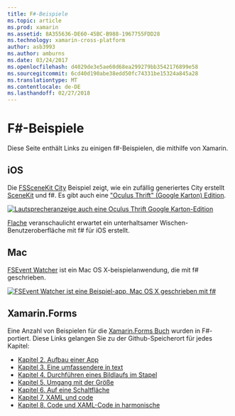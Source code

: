 ```yaml
---
title: F#-Beispiele
ms.topic: article
ms.prod: xamarin
ms.assetid: 8A355636-DE60-45BC-B988-1967755FDD28
ms.technology: xamarin-cross-platform
author: asb3993
ms.author: amburns
ms.date: 03/24/2017
ms.openlocfilehash: d4029de3e5ae60d68ea299279bb3542176899e58
ms.sourcegitcommit: 6cd40d190abe38edd50fc74331be15324a845a28
ms.translationtype: MT
ms.contentlocale: de-DE
ms.lasthandoff: 02/27/2018
---
```

# <a name="f-samples"></a>F#-Beispiele

Diese Seite enthält Links zu einigen f#-Beispielen, die mithilfe von Xamarin.

## <a name="ios"></a>iOS

Die [FSSceneKit City](https://developer.xamarin.com/samples/monotouch/ios8/FSSceneKit/) Beispiel zeigt, wie ein zufällig generiertes City erstellt [SceneKit](https://developer.xamarin.com/api/namespace/SceneKit/) und f#. Es gibt auch eine ["Oculus Thrift" (Google Karton) Edition](https://developer.xamarin.com/samples/monotouch/ios8/SceneKitFSharp/).

[ ![](samples-images/fxscenekit-sml.png "Lautsprecheranzeige auch eine Oculus Thrift Google Karton-Edition")](samples-images/fxscenekit.png)

[Flache](https://github.com/dvdsgl/shallow) veranschaulicht erwartet ein unterhaltsamer Wischen-Benutzeroberfläche mit f# für iOS erstellt.

## <a name="mac"></a>Mac

[FSEvent Watcher](https://developer.xamarin.com/samples/mac/FSEvents/) ist ein Mac OS X-beispielanwendung, die mit f# geschrieben.

[ ![](samples-images/fsevents-sml.png "FSEvent Watcher ist eine Beispiel-app, Mac OS X geschrieben mit f#")](samples-images/fsevents.png)

## <a name="xamarinforms"></a>Xamarin.Forms

Eine Anzahl von Beispielen für die [Xamarin.Forms Buch](~/xamarin-forms/creating-mobile-apps-xamarin-forms/index.md) wurden in F#-portiert. Diese Links gelangen Sie zu der Github-Speicherort für jedes Kapitel:

- [Kapitel 2. Aufbau einer App](https://github.com/xamarin/xamarin-forms-book-samples/tree/master/Chapter02/FS)
- [Kapitel 3. Eine umfassendere in text](https://github.com/xamarin/xamarin-forms-book-samples/tree/master/Chapter03/FS)
- [Kapitel 4. Durchführen eines Bildlaufs im Stapel](https://github.com/xamarin/xamarin-forms-book-samples/tree/master/Chapter04/FS)
- [Kapitel 5. Umgang mit der Größe](https://github.com/xamarin/xamarin-forms-book-samples/tree/master/Chapter05/FS)
- [Kapitel 6. Auf eine Schaltfläche](https://github.com/xamarin/xamarin-forms-book-samples/tree/master/Chapter06/FS)
- [Kapitel 7. XAML und code](https://github.com/xamarin/xamarin-forms-book-samples/tree/master/Chapter07/FS/CodePlusXaml)
- [Kapitel 8. Code und XAML-Code in harmonische](https://github.com/xamarin/xamarin-forms-book-samples/tree/master/Chapter08/FS/XamlKeypad)

